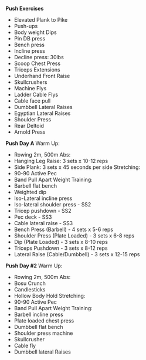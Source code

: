 **Push Exercises**
- Elevated Plank to Pike
- Push-ups
- Body weight Dips
- Pin DB press
- Bench press
- Incline press
- Decline press: 30lbs
- Scoop Chest Press
- Triceps Extensions
- Underhand Front Raise
- Skullcrushers
- Machine Flys
- Ladder Cable Flys
- Cable face pull
- Dumbbell Lateral Raises
- Egyptian Lateral Raises
- Shoulder Press
- Rear Deltoid
- Arnold Press

**Push Day A**
Warm Up:
- Rowing 2m, 500m
Abs:
- Hanging Leg Raise: 3 sets x 10-12 reps
- Side Plank: 3 sets x 45 seconds per side
Stretching:
- 90-90 Active Pec
- Band Pull Apart
Weight Training:
- Barbell flat bench
- Weighted dip
- Iso-Lateral incline press 
- Iso-lateral shoulder press - SS2
- Tricep pushdown - SS2
- Pec deck - SS3
- Cable lateral raise - SS3
- Bench Press (Barbell) - 4 sets x 5-6 reps
- Shoulder Press (Plate Loaded) - 3 sets x 6-8 reps
- Dip (Plate Loaded) - 3 sets x 8-10 reps
- Triceps Pushdown - 3 sets x 8-12 reps
- Lateral Raise (Cable/Dumbbell) - 3 sets x 12-15 reps

**Push Day #2**
Warm Up:
- Rowing 2m, 500m
Abs:
- Bosu Crunch
- Candlesticks
- Hollow Body Hold
Stretching:
- 90-90 Active Pec
- Band Pull Apart
Weight Training:
- Barbell incline press
- Plate loaded chest press
- Dumbbell flat bench 
- Shoulder press machine
- Skullcrusher
- Cable fly
- Dumbbell lateral Raises